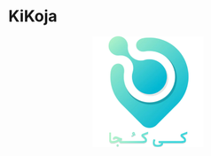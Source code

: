 # KiKoja

<div style="text-align: center">
	<img src="https://github.com/mohammadhashemii/KiKoja/blob/master/src/main/images/icon-kikoja.png" width="200" height="200">	
</div>
